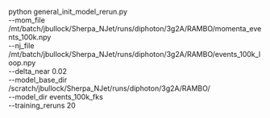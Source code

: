 python general_init_model_rerun.py \
--mom_file /mt/batch/jbullock/Sherpa_NJet/runs/diphoton/3g2A/RAMBO/momenta_events_100k.npy \
--nj_file /mt/batch/jbullock/Sherpa_NJet/runs/diphoton/3g2A/RAMBO/events_100k_loop.npy \
--delta_near 0.02 \
--model_base_dir /scratch/jbullock/Sherpa_NJet/runs/diphoton/3g2A/RAMBO/ \
--model_dir events_100k_fks \
--training_reruns 20